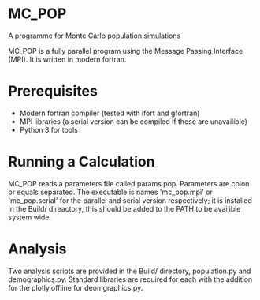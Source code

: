 # MC_POP 
A programme for Monte Carlo population simulations

MC_POP is a fully parallel program using the Message Passing Interface (MPI). It is written in modern fortran.

Prerequisites
=============
- Modern fortran compiler (tested with ifort and gfortran)
- MPI libraries (a serial version can be compiled if these are unavailible)
- Python 3 for tools


Running a Calculation
=====================

MC_POP reads a parameters file called params.pop. Parameters are colon or equals separated. The executable is names 'mc_pop.mpi' or 'mc_pop.serial' for the parallel and serial version respectively; it is installed in the Build/ direactory, this should be added to the PATH to be availible system wide.

Analysis
========

Two analysis scripts are provided in the Build/ directory, population.py and demographics.py. Standard libraries are required for each with the addition for the plotly.offline for deomgraphics.py.